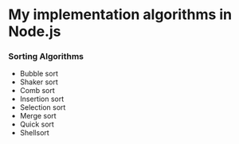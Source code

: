 # My implementation algorithms in Node.js
### Sorting Algorithms
* Bubble sort
* Shaker sort
* Comb sort
* Insertion sort
* Selection sort
* Merge sort
* Quick sort
* Shellsort

